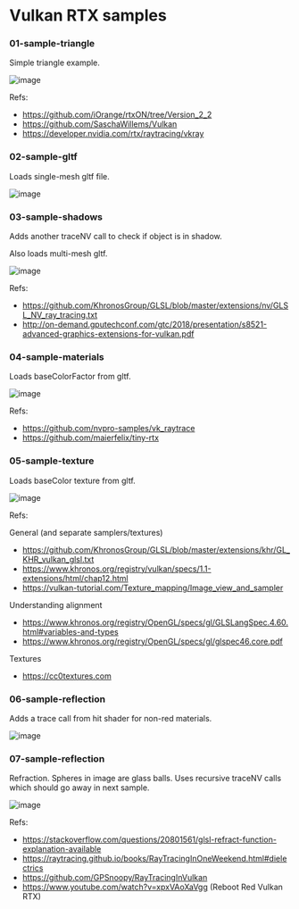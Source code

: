 # Vulkan RTX samples

### 01-sample-triangle

Simple triangle example.

![image](https://user-images.githubusercontent.com/4008312/71532764-d79a0200-28a9-11ea-80ac-7d80a7b21106.png)

Refs:
* https://github.com/iOrange/rtxON/tree/Version_2_2
* https://github.com/SaschaWillems/Vulkan
* https://developer.nvidia.com/rtx/raytracing/vkray


### 02-sample-gltf

Loads single-mesh gltf file.

![image](https://user-images.githubusercontent.com/4008312/71532798-fdbfa200-28a9-11ea-969d-45f0b62cb789.png)


### 03-sample-shadows

Adds another traceNV call to check if object is in shadow.

Also loads multi-mesh gltf.

![image](https://user-images.githubusercontent.com/4008312/71532851-4f682c80-28aa-11ea-8bb6-297177abed2b.png)

Refs:
* https://github.com/KhronosGroup/GLSL/blob/master/extensions/nv/GLSL_NV_ray_tracing.txt
* http://on-demand.gputechconf.com/gtc/2018/presentation/s8521-advanced-graphics-extensions-for-vulkan.pdf


### 04-sample-materials

Loads baseColorFactor from gltf.

![image](https://user-images.githubusercontent.com/4008312/71553072-9e52b680-29bd-11ea-80a4-24fb6354c16e.png)

Refs:
* https://github.com/nvpro-samples/vk_raytrace
* https://github.com/maierfelix/tiny-rtx


### 05-sample-texture

Loads baseColor texture from gltf.

![image](https://user-images.githubusercontent.com/4008312/71569766-48961100-2a86-11ea-95d0-27184f762d97.png)

Refs:

General (and separate samplers/textures)
- https://github.com/KhronosGroup/GLSL/blob/master/extensions/khr/GL_KHR_vulkan_glsl.txt
- https://www.khronos.org/registry/vulkan/specs/1.1-extensions/html/chap12.html
- https://vulkan-tutorial.com/Texture_mapping/Image_view_and_sampler

Understanding alignment
- https://www.khronos.org/registry/OpenGL/specs/gl/GLSLangSpec.4.60.html#variables-and-types
- https://www.khronos.org/registry/OpenGL/specs/gl/glspec46.core.pdf

Textures
- https://cc0textures.com

### 06-sample-reflection

Adds a trace call from hit shader for non-red materials.

![image](https://user-images.githubusercontent.com/4008312/71643191-28737700-2c6b-11ea-9ac0-506082b964ef.png)

### 07-sample-reflection

Refraction.  Spheres in image are glass balls.  Uses recursive traceNV calls which should go away in next sample.

![image](https://user-images.githubusercontent.com/4008312/72675907-0e45e100-3a40-11ea-9e80-4e1eff138dc8.png)

Refs:
- https://stackoverflow.com/questions/20801561/glsl-refract-function-explanation-available
- https://raytracing.github.io/books/RayTracingInOneWeekend.html#dielectrics
- https://github.com/GPSnoopy/RayTracingInVulkan
- https://www.youtube.com/watch?v=xpxVAoXaVgg (Reboot Red Vulkan RTX)
